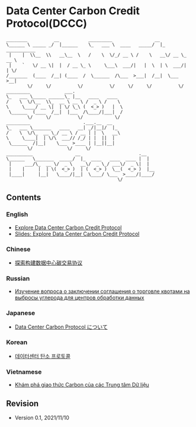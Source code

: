 # Data Center Carbon Credit Protocol(DCCC)

```
________          __           _________                __                
\______ \ _____ _/  |______    \_   ___ \  ____   _____/  |_  ___________ 
 |    |  \\__  \\   __\__  \   /    \  \/_/ __ \ /    \   __\/ __ \_  __ \
 |    `   \/ __ \|  |  / __ \_ \     \___\  ___/|   |  \  | \  ___/|  | \/
/_______  (____  /__| (____  /  \______  /\___  >___|  /__|  \___  >__|   
        \/     \/          \/          \/     \/     \/          \/       
_________             ___.                  
\_   ___ \_____ ______\_ |__   ____   ____  
/    \  \/\__  \\_  __ \ __ \ /  _ \ /    \ 
\     \____/ __ \|  | \/ \_\ (  <_> )   |  \
 \______  (____  /__|  |___  /\____/|___|  /
        \/     \/          \/            \/ 
_________                    .___.__  __   
\_   ___ \_______   ____   __| _/|__|/  |_ 
/    \  \/\_  __ \_/ __ \ / __ | |  \   __\
\     \____|  | \/\  ___// /_/ | |  ||  |  
 \______  /|__|    \___  >____ | |__||__|  
        \/             \/     \/           
__________                __                      .__   
\______   \_______  _____/  |_  ____   ____  ____ |  |  
 |     ___/\_  __ \/  _ \   __\/  _ \_/ ___\/  _ \|  |  
 |    |     |  | \(  <_> )  | (  <_> )  \__(  <_> )  |__
 |____|     |__|   \____/|__|  \____/ \___  >____/|____/
                                          \/            
```

## Contents

### English

- [Explore Data Center Carbon Credit Protocol](explore-data-center-carbon-credit-protocol.md)
- [Slides: Explore Data Center Carbon Credit Protocol](explore-data-center-carbon-credit-protocol.pdf)

### Chinese

- [探索构建数据中心碳交易协议](explore-data-center-carbon-credit-protocol-zh.md)

### Russian

- [Изучение вопроса о заключении соглашения о торговле квотами на выбросы углерода для центров обработки данных](explore-data-center-carbon-credit-protocol-ru.md)

### Japanese

- [Data Center Carbon Protocol について](explore-data-center-carbon-credit-protocol-jp.md)

### Korean

- [데이터센터 탄소 프로토콜](explore-data-center-carbon-credit-protocol-kr.md)

### Vietnamese

- [Khám phá giao thức Carbon của các Trung tâm Dữ liệu](explore-data-center-carbon-credit-protocol-vn.md)

## Revision

- Version 0.1, 2021/11/10
